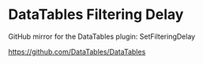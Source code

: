 DataTables Filtering Delay
==========================

GitHub mirror for the DataTables plugin: SetFilteringDelay 

https://github.com/DataTables/DataTables
